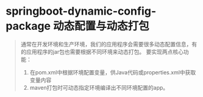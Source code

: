# springboot-dynamic-config-package 动态配置与动态打包

> 通常在开发环境和生产环境，我们的应用程序会需要很多动态配置信息，有的应用程序的jar包也需要根据不同环境来动态打包。
> 要实现两点核心功能：
> 1. 在pom.xml中根据环境配置变量，供Java代码或properties.xml中获取变量内容
> 2. maven打包时可动态指定环境编译出不同环境配置的app。

